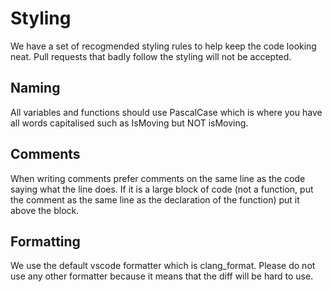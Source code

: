 # Styling
We have a set of recogmended styling rules to help keep the code looking neat. Pull requests that badly follow the styling will not be accepted.

## Naming
All variables and functions should use PascalCase which is where you have all words capitalised such as IsMoving but NOT isMoving.

## Comments
When writing comments prefer comments on the same line as the code saying what the line does. If it is a large block of code (not a function, put the comment as the same line as the declaration of the function) put it above the block.

## Formatting 
We use the default vscode formatter which is clang_format. Please do not use any other formatter because it means that the diff will be hard to use.